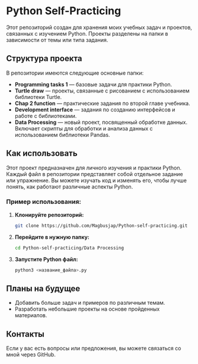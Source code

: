 # Python Self-Practicing

Этот репозиторий создан для хранения моих учебных задач и проектов, связанных с изучением Python. Проекты разделены на папки в зависимости от темы или типа задания.

## Структура проекта

В репозитории имеются следующие основные папки:

- **Programming tasks 1** — базовые задачи для практики Python.
- **Turtle draw** — проекты, связанные с рисованием с использованием библиотеки Turtle.
- **Chap 2 function** — практические задания по второй главе учебника.
- **Development interface** — задания по созданию интерфейсов и работе с библиотеками.
- **Data Processing** — новый проект, посвященный обработке данных. Включает скрипты для обработки и анализа данных с использованием библиотеки Pandas.

## Как использовать

Этот проект предназначен для личного изучения и практики Python. Каждый файл в репозитории представляет собой отдельное задание или упражнение. Вы можете изучать код и изменять его, чтобы лучше понять, как работают различные аспекты Python.

### Пример использования:

1. **Клонируйте репозиторий:**
    ```bash
    git clone https://github.com/Magbusjap/Python-self-practicing.git
    ```

2. **Перейдите в нужную папку:**
    ```bash
    cd Python-self-practicing/Data Processing
    ```

3. **Запустите Python файл:**
    ```bash
    python3 <название_файла>.py
    ```

## Планы на будущее

- Добавить больше задач и примеров по различным темам.
- Разработать небольшие проекты на основе пройденных материалов.

## Контакты

Если у вас есть вопросы или предложения, вы можете связаться со мной через GitHub.
